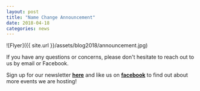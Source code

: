 ```yaml
---
layout: post
title: "Name Change Announcement"
date: 2018-04-18
categories: news
---
```


![Flyer]({{ site.url }}/assets/blog2018/announcement.jpg)

If you have any questions or concerns, please don't hesitate to reach out to us by email or Facebook.

Sign up for our newsletter [**here**][mailinglist] and like us on [**facebook**][facebook] to find out about more events we are hosting!


[mailinglist]: http://columbia.us9.list-manage.com/subscribe?u=4c6a1c710f8ab9cce10272368&id=593b5faa43
[facebook]:https://www.facebook.com/CUWICS
